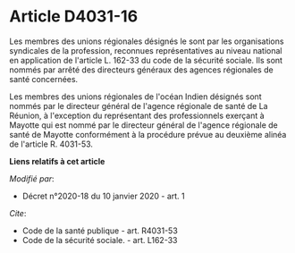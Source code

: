 # Article D4031-16

Les membres des unions régionales désignés le sont par les organisations syndicales de la profession, reconnues
représentatives au niveau national en application de l'article L. 162-33 du code de la sécurité sociale. Ils sont nommés par
arrêté des directeurs généraux des agences régionales de santé concernées. 

Les membres des unions régionales de l'océan Indien désignés sont nommés par le directeur général de l'agence régionale de
santé de La Réunion, à l'exception du représentant des professionnels exerçant à Mayotte qui est nommé par le directeur
général de l'agence régionale de santé de Mayotte conformément à la procédure prévue au deuxième alinéa de l'article R.
4031-53.

**Liens relatifs à cet article**

_Modifié par_:

  - Décret n°2020-18 du 10 janvier 2020 - art. 1

_Cite_:

  - Code de la santé publique - art. R4031-53
  - Code de la sécurité sociale. - art. L162-33
